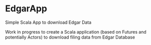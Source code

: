 # EdgarApp
Simple Scala App to download Edgar Data

Work in progress to create a Scala application (based on Futures and potentially Actors) to download filing data from Edgar Database
